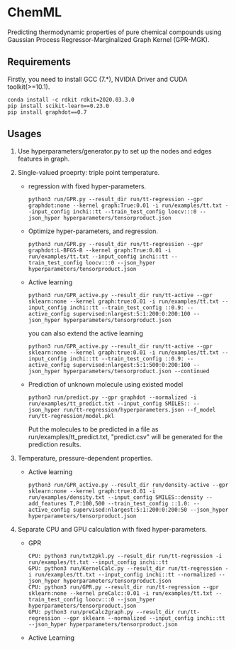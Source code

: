 # ChemML
Predicting thermodynamic properties of pure chemical compounds using Gaussian
Process Regressor-Marginalized Graph Kernel (GPR-MGK).  


## Requirements
Firstly, you need to install GCC (7.*), NVIDIA Driver and CUDA toolkit(>=10.1).  
```
conda install -c rdkit rdkit=2020.03.3.0
pip install scikit-learn==0.23.0
pip install graphdot==0.7
```
## Usages
1. Use hyperparameters/generator.py to set up the nodes and edges features in graph.
  
2. Single-valued proeprty: triple point temperature.  
    - regression with fixed hyper-parameters.
        ```
        python3 run/GPR.py --result_dir run/tt-regression --gpr graphdot:none --kernel graph:True:0.01 -i run/examples/tt.txt --input_config inchi::tt --train_test_config loocv:::0 --json_hyper hyperparameters/tensorproduct.json
        ```
    - Optimize hyper-parameters, and regression.
        ```
        python3 run/GPR.py --result_dir run/tt-regression --gpr graphdot:L-BFGS-B --kernel graph:True:0.01 -i run/examples/tt.txt --input_config inchi::tt --train_test_config loocv:::0 --json_hyper hyperparameters/tensorproduct.json
        ```
    - Active learning
        ```
        python3 run/GPR_active.py --result_dir run/tt-active --gpr sklearn:none --kernel graph:true:0.01 -i run/examples/tt.txt --input_config inchi::tt --train_test_config ::0.9: --active_config supervised:nlargest:5:1:200:0:200:100 --json_hyper hyperparameters/tensorproduct.json
        ```
        you can also extend the active learning
        ```
        python3 run/GPR_active.py --result_dir run/tt-active --gpr sklearn:none --kernel graph:true:0.01 -i run/examples/tt.txt --input_config inchi::tt --train_test_config ::0.9: --active_config supervised:nlargest:5:1:500:0:200:100 --json_hyper hyperparameters/tensorproduct.json --continued
        ```
    - Prediction of unknown molecule using existed model
       ```
       python3 run/predict.py --gpr graphdot --normalized -i run/examples/tt_predict.txt --input_config SMILES:: --json_hyper run/tt-regression/hyperparameters.json --f_model run/tt-regression/model.pkl
       ```
       Put the molecules to be predicted in a file as run/examples/tt_predict.txt, 
       "predict.csv" will be generated for the prediction results.
   
3. Temperature, pressure-dependent properties.
    - Active learning
       ```
       python3 run/GPR_active.py --result_dir run/density-active --gpr sklearn:none --kernel graph:true:0.01 -i run/examples/density.txt --input_config SMILES::density --add_features T,P:100,500 --train_test_config ::1.0: --active_config supervised:nlargest:5:1:200:0:200:50 --json_hyper hyperparameters/tensorproduct.json
       ```
      
4. Separate CPU and GPU calculation with fixed hyper-parameters.  
    - GPR
        ```
        CPU: python3 run/txt2pkl.py --result_dir run/tt-regression -i run/examples/tt.txt --input_config inchi::tt
        GPU: python3 run/KernelCalc.py --result_dir run/tt-regression -i run/examples/tt.txt --input_config inchi::tt --normalized --json_hyper hyperparameters/tensorproduct.json
        CPU: python3 run/GPR.py --result_dir run/tt-regression --gpr sklearn:none --kernel preCalc::0.01 -i run/examples/tt.txt --train_test_config loocv:::0 --json_hyper hyperparameters/tensorproduct.json
        GPU: python3 run/preCalc2graph.py --result_dir run/tt-regression --gpr sklearn --normalized --input_config inchi::tt --json_hyper hyperparameters/tensorproduct.json
        ```
    
    - Active Learning
        ```
        
        ```